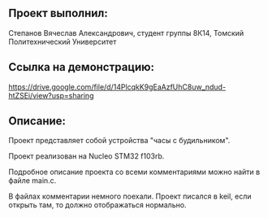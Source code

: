 ## Проект выполнил:

Степанов Вячеслав Александрович, студент группы 8К14, Томский Политехнический Университет
## Ссылка на демонстрацию:

https://drive.google.com/file/d/14PlcqkK9gEaAzfUhC8uw_ndud-htZSEi/view?usp=sharing
## Описание:

Проект представляет собой устройства "часы с будильником".

Проект реализован на Nucleo STM32 f103rb.

Подробное описание проекта со всеми комментариями можно найти в файле main.c.

В файлах комментарии немного поехали. Проект писался в keil, если открыть там, то должно отображаться нормально.
